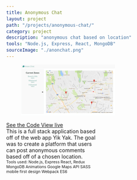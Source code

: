 ```yaml
---
title: Anonymous Chat
layout: project
path: "/projects/anonymous-chat/"
category: project
description: "anonymous chat based on location"
tools: "Node.js, Express, React, MongoDB"
sourceImage: "./anonchat.png"
---
```


<div class="projects-container">
  <figure style="width:50%;" >
    <img  src="./anonchat.png" alt="Early Printing Press">
  </figure>
  
  <div class="project-info" style="width:50%;">
    <div class="project-links">
      <a class="project-links__link" target="_blank" href="https://github.com/rachelumunoz/anon-chat"> 
        See the Code
      </a>
      <a class="project-links__link" target="_blank" href="https://the-anon-chat.herokuapp.com/">
        View live 
      </a>
    </div>  
    <div> This is a full stack application based off of the web app Yik Yak. The goal was to create a platform that users can post anonymous comments based off of a chosen location.
    </div>
    <div style="font-size:75%;">
      Tools used:
      Node.js, Express
      React, Redux 
      MongoDB
      Animations
      Google Maps API
      SASS
      mobile first design
      Webpack
      ES6
    </div>
  </div>
</div>

